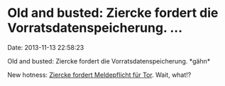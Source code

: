 Old and busted: Ziercke fordert die Vorratsdatenspeicherung. \...
=================================================================

Date: 2013-11-13 22:58:23

Old and busted: Ziercke fordert die Vorratsdatenspeicherung. \*gähn\*

New hotness: [Ziercke fordert Meldepflicht für
Tor](http://www.heise.de/-2045204). Wait, what!?
